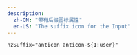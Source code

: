 ```yaml
---
description:
  zh-CN: "带有后缀图标属性"
  en-US: "The suffix icon for the Input"
---
```


```html
nzSuffix="anticon anticon-${1:user}"
```
